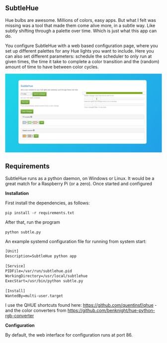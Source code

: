SubtleHue
-------------

Hue bulbs are awesome. Millions of colors, easy apps. But what I felt was missing was a tool that made them come alive more, in a subtle way. Like subtly shifting through a palette over time. Which is just what this app can do. 
 
You configure SubtleHue with a web based configuration page, where you set up different palettes for any Hue lights you want to include. Here you can also set different parameters: schedule the scheduler to only run at given times, the time it take to complete a color transition and the (random) amount of time to have between color cycles.
 
 ![SubtleHue screenshot](/img/screenshot.png?raw=true)

Requirements
------------

SubtleHue runs as a python daemon, on Windows or Linux. It would be a great match for a Raspberry Pi (or a zero). Once started and configured

**Installation**

First install the dependencies, as follows:

`pip install -r requirements.txt`

After that, run the program

`python subtle.py`

An example systemd configuration file for running from system start:

    [Unit]
    Description=SubtleHue python app
    
    [Service]
    PIDFile=/var/run/subtlehue.pid
    WorkingDirectory=/usr/local/subtlehue
    ExecStart=/usr/bin/python subtle.py
    
    [Install]
    WantedBy=multi-user.target


I use the QHUE shortcuts found here: https://github.com/quentinsf/qhue - and the color converters from https://github.com/benknight/hue-python-rgb-converter

**Configuration**

By default, the web interface for configuration runs at port 86. 


 

